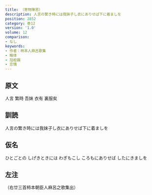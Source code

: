 ```yaml
---
title: （寄物陳思）
description: 人言の繁き時には我妹子し衣にありせば下に着ましを
position: 2852
category: 巻12
version: '1.0'
volume: 12
comparison:
- なし
keywords:
- 作者：柿本人麻呂歌集
- 略体
- 尫柜蹋
- 恋情
---
```


## 原文

人言 繁時 吾妹 衣有 裏服矣

## 訓読

人言の繁き時には我妹子し衣にありせば下に着ましを

## 仮名

ひとごとの しげきときには わぎもこし ころもにありせば したにきましを

## 左注

（右廿三首柿本朝臣人麻呂之歌集出）
